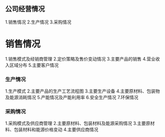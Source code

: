 
## 公司经营情况
1.销售情况
2.生产情况
3.采购情况

# 销售情况
1.销售模式及经销商管理
2.定价策略及售价变动情况
3.主要产品的销售
4.营业收入区域分布
5.主要客户情况

### 生产情况
1.生产模式
2.主要产品的生产工艺流程图
3.主要生产设备
4.主要原材料、包装物及能源消耗情况
5.产能情况及产能利用率
6.安全生产情况
7.环保情况

### 采购情况
1.采购模式及供应商管理
2.主要原材料、包装材料及能源采购情况
3.主要原材料、包装材料和能源价格变动
4.主要供应商情况